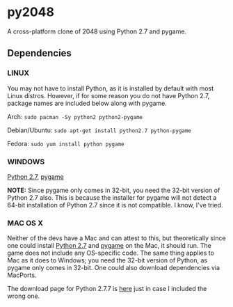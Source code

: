 py2048
======

A cross-platform clone of 2048 using Python 2.7 and pygame.


Dependencies
------------

### LINUX

You may not have to install Python, as it is installed by default with most
Linux distros. However, if for some reason you do not have Python 2.7, package
names are included below along with pygame.

Arch: `sudo pacman -Sy python2 python2-pygame`

Debian/Ubuntu: `sudo apt-get install python2.7 python-pygame`

Fedora: `sudo yum install python pygame`


### WINDOWS

[Python 2.7](https://www.python.org/ftp/python/2.7.7/python-2.7.7.msi),
[pygame](http://pygame.org/ftp/pygame-1.9.1.win32-py2.7.msi)

**NOTE:** Since pygame only comes in 32-bit, you need the 32-bit version of
Python 2.7 also. This is because the installer for pygame will not detect a
64-bit installation of Python 2.7 since it is not compatible. I know, I've
tried.


### MAC OS X

Neither of the devs have a Mac and can attest to this, but theoretically since
one could install
[Python 2.7](https://www.python.org/ftp/python/2.7.7/python-2.7.7-macosx10.3.dmg)
and
[pygame](http://pygame.org/ftp/pygame-1.9.1release-python.org-32bit-py2.7-macosx10.3.dmg)
on the Mac, it should run. The game does not include any OS-specific code. The
same thing applies to Mac as it does to Windows; you need the 32-bit version of
Python, as pygame only comes in 32-bit. One could also download dependencies via
MacPorts.

The download page for Python 2.7.7 is
[here](https://www.python.org/download/releases/2.7.7/)
just in case I included the wrong one.
